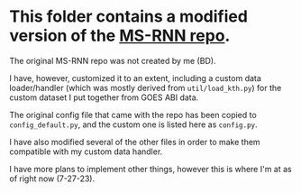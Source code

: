 # This folder contains a modified version of the [MS-RNN repo](https://github.com/mazhf/MS-RNN/tree/main).

The original MS-RNN repo was not created by me (BD).

I have, however, customized it to an extent, including a custom data loader/handler (which was mostly derived from `util/load_kth.py`) for the custom dataset I put together from GOES ABI data.

The original config file that came with the repo has been copied to `config_default.py`, and the custom one is listed here as `config.py`.

I have also modified several of the other files in order to make them compatible with my custom data handler.


I have more plans to implement other things, however this is where I'm at as of right now (7-27-23).
